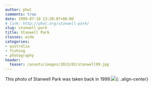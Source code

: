 ```yaml
---
author: phwl
comments: true
date: 1999-07-10 23:20:07+00:00
# link: http://phwl.org/stanwell-park/
slug: stanwell-park
title: Stanwell Park
classes: wide
categories:
- australia
- fishing
- photography
header:
  teaser: /assets/images/2013/02/stanwell99.jpg
---
```


This photo of Stanwell Park was taken back in 1999.![](http://www.phwl.org/wp-content/uploads/2013/02/stanwell99.jpg){: .align-center}
